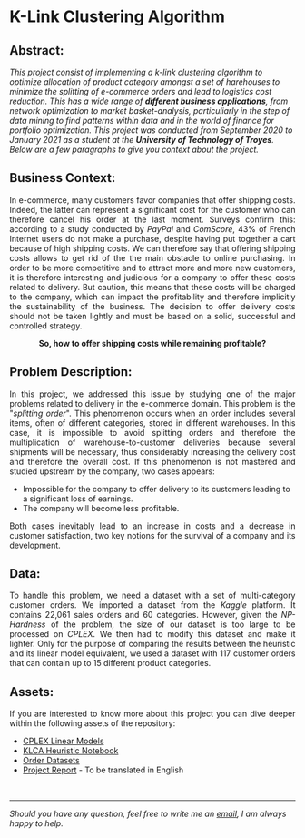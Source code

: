 # K-Link Clustering Algorithm

## Abstract:
<i>This project consist of implementing a k-link clustering algorithm to optimize allocation of product category amongst a set of harehouses to minimize the splitting of e-commerce orders and lead to logistics cost reduction. This has a wide range of <b>different business applications</b>, from network optimization to market basket-analysis, particuliarly in the step of data mining to find patterns within data and in the world of finance for portfolio optimization. This project was conducted from September 2020 to January 2021 as a student at the <b>University of Technology of Troyes</b>. Below are a few paragraphs to give you context about the project.</i><br/>

## Business Context:
<p align="justify"> In e-commerce, many customers favor companies that offer shipping costs. Indeed, the latter can represent a significant cost for the customer who can therefore cancel his order at the last moment. Surveys confirm this: according to a study conducted by <i>PayPal</i> and <i>ComScore</i>, 43% of French Internet users do not make a purchase, despite having put together a cart because of high shipping costs. We can therefore say that offering shipping costs allows to get rid of the the main obstacle to online purchasing. In order to be more competitive and to attract more and more new customers, it is therefore interesting and judicious for a company to offer these costs related to delivery. But caution, this means that these costs will be charged to the company, which can impact the profitability and therefore implicitly the sustainability of the business. The decision to offer delivery costs should not be taken lightly and must be based on a solid, successful and controlled strategy.</p>

<p align="center"><b>So, how to offer shipping costs while remaining profitable?</b></p>

## Problem Description:
<p align="justify"> In this project, we addressed this issue by studying one of the major problems related to delivery in the e-commerce domain. This problem is the "<i>splitting order</i>". This phenomenon occurs when an order includes several items, often of different categories, stored in different warehouses. In this case, it is impossible to avoid splitting orders and therefore the multiplication of warehouse-to-customer deliveries because several shipments will be necessary, thus considerably increasing the delivery cost and therefore the overall cost. If this phenomenon is not mastered and studied upstream by the company, two cases appears:</p>

- Impossible for the company to offer delivery to its customers leading to a significant loss of earnings.
- The company will become less profitable.

<p align="justify"> Both cases inevitably lead to an increase in costs and a decrease in customer satisfaction, two key notions for the survival of a company and its development.</p>

## Data:
<p align="justify"> To handle this problem, we need a dataset with a set of multi-category customer orders. We imported a dataset from the <i>Kaggle</i> platform. It contains 22,061 sales orders and 60 categories. However, given the <i>NP-Hardness</i> of the problem, the size of our dataset is too large to be processed on <i>CPLEX</i>. We then had to modify this dataset and make it lighter. Only for the purpose of comparing the results between the heuristic and its linear model equivalent, we used a dataset with 117 customer orders that can contain up to 15 different product categories.<p>

## Assets:

<p align="justify">If you are interested to know more about this project you can dive deeper within the following assets of the repository:<p>

- [CPLEX Linear Models](linear_models_cplex)
- [KLCA Heuristic Notebook](klca_heuristic_python)
- [Order Datasets](data)
- [Project Report](k-link_report.pdf) - To be translated in English

<br/>

***

<i>Should you have any question, feel free to write me an [email](mailto:mlepicier.msc2022@ivey.ca), I am always happy to help.</i>
